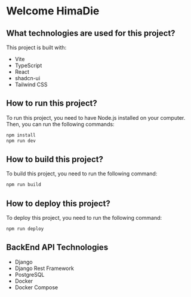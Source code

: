 # Welcome HimaDie

## What technologies are used for this project?

This project is built with:

- Vite
- TypeScript
- React
- shadcn-ui
- Tailwind CSS

## How to run this project?
To run this project, you need to have Node.js installed on your computer. Then, you can run the following commands:
```bash
npm install
npm run dev
```
## How to build this project?
To build this project, you need to run the following command:
```bash
npm run build
```
## How to deploy this project?
To deploy this project, you need to run the following command:
```bash
npm run deploy
```

## BackEnd API Technologies
- Django
- Django Rest Framework
- PostgreSQL
- Docker
- Docker Compose